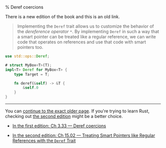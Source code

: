 % Deref coercions

There is a new edition of the book and this is an old link.

> Implementing the `Deref` trait allows us to customize the behavior of the _dereference operator_ `*`.
> By implementing `Deref` in such a way that a smart pointer can be treated like a regular reference, we can write code that operates on references and use that code with smart pointers too.

```rust
use std::ops::Deref;

# struct MyBox<T>(T);
impl<T> Deref for MyBox<T> {
    type Target = T;

    fn deref(&self) -> &T {
        &self.0
    }
}
```

---

You can [continue to the exact older page][1].
If you're trying to learn Rust, checking out [the second edition][2] might be a better choice.

* [In the first edition: Ch 3.33 — Deref coercions][1]

* [In the second edition: Ch 15.02 — Treating Smart Pointers like Regular References with the `Deref` Trait][2]


[1]: first-edition/deref-coercions.html
[2]: second-edition/ch15-02-deref.html
